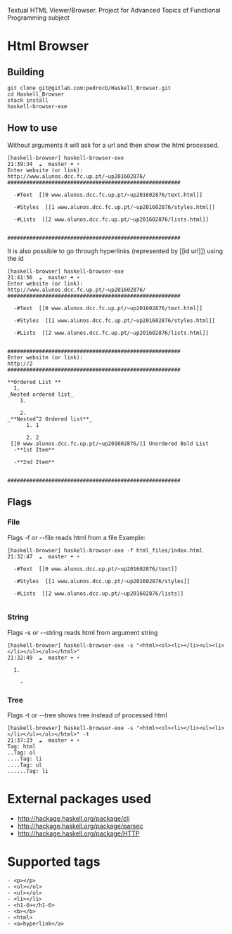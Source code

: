 Textual HTML Viewer/Browser. Project for Advanced Topics of Functional Programming subject

# Html Browser

## Building
```
git clone git@gitlab.com:pedrocb/Haskell_Browser.git
cd Haskell_Browser
stack install
haskell-browser-exe
```

## How to use
Without arguments it will ask for a url and then show the html processed.
```
[haskell-browser] haskell-browser-exe                                                                                                                                  21:39:34  ☁  master ☂ ⚡
Enter website (or link): 
http://www.alunos.dcc.fc.up.pt/~up201602876/
#######################################################

  -#Text  [[0 www.alunos.dcc.fc.up.pt/~up201602876/text.html]] 

  -#Styles  [[1 www.alunos.dcc.fc.up.pt/~up201602876/styles.html]] 

  -#Lists  [[2 www.alunos.dcc.fc.up.pt/~up201602876/lists.html]] 


#######################################################
```

It is also possible to go through hyperlinks (represented by [[id url]]) using the id

```
[haskell-browser] haskell-browser-exe                                                                                                                                  21:41:56  ☁  master ☂ ⚡
Enter website (or link): 
http://www.alunos.dcc.fc.up.pt/~up201602876/ 
#######################################################

  -#Text  [[0 www.alunos.dcc.fc.up.pt/~up201602876/text.html]] 

  -#Styles  [[1 www.alunos.dcc.fc.up.pt/~up201602876/styles.html]] 

  -#Lists  [[2 www.alunos.dcc.fc.up.pt/~up201602876/lists.html]] 


#######################################################
Enter website (or link): 
http://2
#######################################################

**Ordered List **
  1. 
_Nested ordered list_
    1. 

    2. 
_**Nested^2 Ordered list**_
      1. 1

      2. 2
 [[0 www.alunos.dcc.fc.up.pt/~up201602876/]] Unordered Bold List   
  -**1st Item**

  -**2nd Item**


#######################################################
```

## Flags
### File
Flags -f or --file reads html from a file
Example: 
```
[haskell-browser] haskell-browser-exe -f html_files/index.html                                                                                                         21:32:47  ☁  master ☂ ⚡

  -#Text  [[0 www.alunos.dcc.up.pt/~up201602876/text]] 

  -#Styles  [[1 www.alunos.dcc.up.pt/~up201602876/styles]] 

  -#Lists  [[2 www.alunos.dcc.up.pt/~up201602876/lists]] 


```

### String
Flags -s or --string reads html from argument string
```
[haskell-browser] haskell-browser-exe -s "<html><ol><li></li><ul><li></li></ul></ol></html>"                                                                           21:32:49  ☁  master ☂ ⚡

  1. 

    -

```

### Tree
Flags -t or --tree shows tree instead of processed html
```
[haskell-browser] haskell-browser-exe -s "<html><ol><li></li><ul><li></li></ul></ol></html>" -t                                                                        21:37:23  ☁  master ☂ ⚡
Tag: html
..Tag: ol
....Tag: li
....Tag: ul
......Tag: li
```

# External packages used
- http://hackage.haskell.org/package/cli
- http://hackage.haskell.org/package/parsec
- http://hackage.haskell.org/package/HTTP

# Supported tags
```
- <p></p>
- <ol></ol>
- <ul></ul>
- <li></li>
- <h1-6></h1-6>
- <b></b>
- <html>
- <a>hyperlink</a>
```